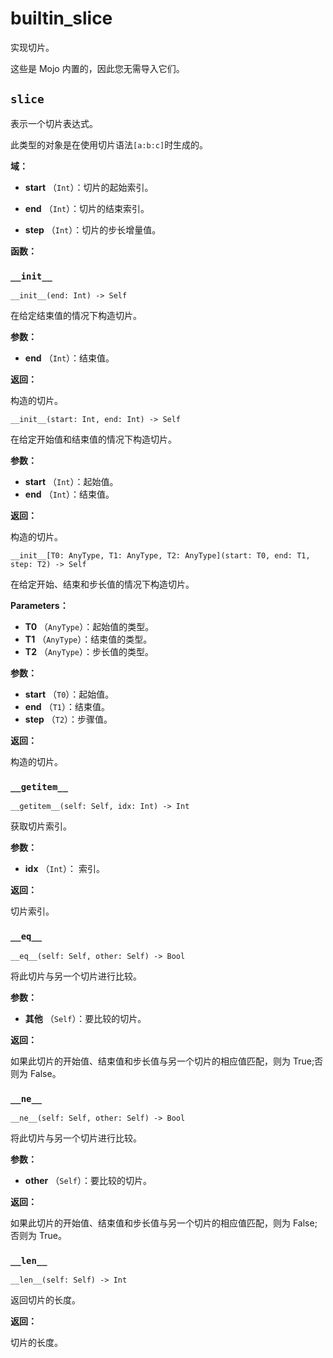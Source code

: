 # builtin\_slice

实现切片。

这些是 Mojo 内置的，因此您无需导入它们。

## `slice`[](#slice)

表示一个切片表达式。

此类型的对象是在使用切片语法`[a:b:c]`时生成的。

**域：**

* **start** （`Int`）：切片的起始索引。

<!---->

* **end** （`Int`）：切片的结束索引。

<!---->

* **step** （`Int`）：切片的步长增量值。

**函数：**

### `__init__`[](#init__)

`__init__(end: Int) -> Self`

在给定结束值的情况下构造切片。

**参数：**

* **end**  （`Int`）：结束值。

**返回：**

构造的切片。

`__init__(start: Int, end: Int) -> Self`

在给定开始值和结束值的情况下构造切片。

**参数：**

* **start** （`Int`）：起始值。
* **end** （`Int`）：结束值。

**返回：**

构造的切片。

`__init__[T0: AnyType, T1: AnyType, T2: AnyType](start: T0, end: T1, step: T2) -> Self`

在给定开始、结束和步长值的情况下构造切片。

**Parameters：**

* **T0** （`AnyType`）：起始值的类型。
* **T1** （`AnyType`）：结束值的类型。
* **T2** （`AnyType`）：步长值的类型。

**参数：**

* **start** （`T0`）：起始值。
* **end** （`T1`）：结束值。
* **step** （`T2`）：步骤值。

**返回：**

构造的切片。

### `__getitem__`[](#getitem__)

`__getitem__(self: Self, idx: Int) -> Int`

获取切片索引。

**参数：**

* **idx** （`Int`）： 索引。

**返回：**

切片索引。

### `__eq__`[](#eq__)

`__eq__(self: Self, other: Self) -> Bool`

将此切片与另一个切片进行比较。

**参数：**

* **其他** （`Self`）：要比较的切片。

**返回：**

如果此切片的开始值、结束值和步长值与另一个切片的相应值匹配，则为 True;否则为 False。

### `__ne__`[](#ne__)

`__ne__(self: Self, other: Self) -> Bool`

将此切片与另一个切片进行比较。

**参数：**

* **other** （`Self`）：要比较的切片。

**返回：**

如果此切片的开始值、结束值和步长值与另一个切片的相应值匹配，则为 False;否则为 True。

### `__len__`[](#len__)

`__len__(self: Self) -> Int`

返回切片的长度。

**返回：**

切片的长度。
